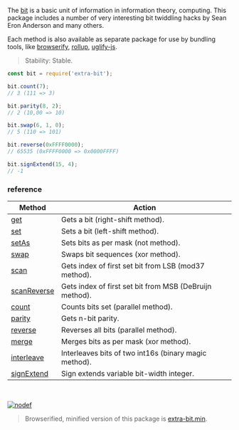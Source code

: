 The [bit] is a basic unit of information in information theory, computing.
This package includes a number of very interesting bit twiddling hacks by
Sean Eron Anderson and many others.

Each method is also available as separate package for use by bundling tools,
like [browserify], [rollup], [uglify-js].

> Stability: Stable.

```javascript
const bit = require('extra-bit');

bit.count(7);
// 3 (111 => 3)

bit.parity(8, 2);
// 2 (10,00 => 10)

bit.swap(6, 1, 0);
// 5 (110 => 101)

bit.reverse(0xFFFF0000);
// 65535 (0xFFFF0000 => 0x0000FFFF)

bit.signExtend(15, 4);
// -1
```

### reference

| Method                | Action
|-----------------------|-------
| [get]                 | Gets a bit (right-shift method).
| [set]                 | Sets a bit (left-shift method).
| [setAs]               | Sets bits as per mask (not method).
| [swap]                | Swaps bit sequences (xor method).
| [scan]                | Gets index of first set bit from LSB (mod37 method).
| [scanReverse]         | Gets index of first set bit from MSB (DeBruijn method).
| [count]               | Counts bits set (parallel method).
| [parity]              | Gets n-bit parity.
| [reverse]             | Reverses all bits (parallel method).
| [merge]               | Merges bits as per mask (xor method).
| [interleave]          | Interleaves bits of two int16s (binary magic method).
| [signExtend]          | Sign extends variable bit-width integer.

<br>

[![nodef](https://merferry.glitch.me/card/extra-bit.svg)](https://nodef.github.io)

> Browserified, minified version of this package is [extra-bit.min].

[get]: https://github.com/nodef/extra-array/wiki/get
[set]: https://github.com/nodef/extra-array/wiki/set
[setAs]: https://github.com/nodef/extra-array/wiki/setAs
[swap]: https://github.com/nodef/extra-array/wiki/swap
[scan]: https://github.com/nodef/extra-array/wiki/scan
[scanReverse]: https://github.com/nodef/extra-array/wiki/scanReverse
[count]: https://github.com/nodef/extra-array/wiki/count
[parity]: https://github.com/nodef/extra-array/wiki/parity
[reverse]: https://github.com/nodef/extra-array/wiki/reverse
[merge]: https://github.com/nodef/extra-array/wiki/merge
[interleave]: https://github.com/nodef/extra-array/wiki/interleave
[signExtend]: https://github.com/nodef/extra-array/wiki/signExtend

[bit]: https://en.wikipedia.org/wiki/Bit
[browserify]: https://www.npmjs.com/package/browserify
[rollup]: https://www.npmjs.com/package/rollup
[uglify-js]: https://www.npmjs.com/package/uglify-js
[extra-bit.min]: https://www.npmjs.com/package/extra-bit.min
